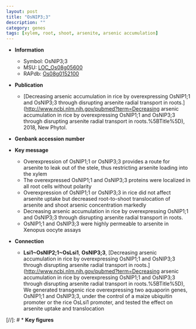 ```yaml
---
layout: post
title: "OsNIP3;3"
description: ""
category: genes
tags: [xylem, root, shoot, arsenite, arsenic accumulation]
---
```


* **Information**  
    + Symbol: OsNIP3;3  
    + MSU: [LOC_Os08g05600](http://rice.uga.edu/cgi-bin/ORF_infopage.cgi?orf=LOC_Os08g05600)  
    + RAPdb: [Os08g0152100](https://rapdb.dna.affrc.go.jp/locus/?name=Os08g0152100)  

* **Publication**  
    + [Decreasing arsenic accumulation in rice by overexpressing OsNIP1;1 and OsNIP3;3 through disrupting arsenite radial transport in roots.](http://www.ncbi.nlm.nih.gov/pubmed?term=Decreasing arsenic accumulation in rice by overexpressing OsNIP1;1 and OsNIP3;3 through disrupting arsenite radial transport in roots.%5BTitle%5D), 2018, New Phytol.

* **Genbank accession number**  

* **Key message**  
    + Overexpression of OsNIP1;1 or OsNIP3;3 provides a route for arsenite to leak out of the stele, thus restricting arsenite loading into the xylem
    + The overexpressed OsNIP1;1 and OsNIP3;3 proteins were localized in all root cells without polarity
    + Overexpression of OsNIP1;1 or OsNIP3;3 in rice did not affect arsenite uptake but decreased root-to-shoot translocation of arsenite and shoot arsenic concentration markedly
    + Decreasing arsenic accumulation in rice by overexpressing OsNIP1;1 and OsNIP3;3 through disrupting arsenite radial transport in roots.
    + OsNIP1;1 and OsNIP3;3 were highly permeable to arsenite in Xenopus oocyte assays

* **Connection**  
    + __Lsi1~OsNIP2;1~OsLsi1__, __OsNIP3;3__, [Decreasing arsenic accumulation in rice by overexpressing OsNIP1;1 and OsNIP3;3 through disrupting arsenite radial transport in roots.](http://www.ncbi.nlm.nih.gov/pubmed?term=Decreasing arsenic accumulation in rice by overexpressing OsNIP1;1 and OsNIP3;3 through disrupting arsenite radial transport in roots.%5BTitle%5D),  We generated transgenic rice overexpressing two aquaporin genes, OsNIP1;1 and OsNIP3;3, under the control of a maize ubiquitin promoter or the rice OsLsi1 promoter, and tested the effect on arsenite uptake and translocation

[//]: # * **Key figures**  


